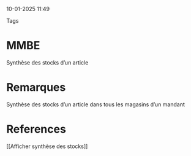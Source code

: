 10-01-2025 11:49

Tags 

# MMBE

Synthèse des stocks d’un article
# Remarques

Synthèse des stocks d’un article dans tous les magasins d’un mandant
# References
[[‌‌Afficher synthèse des stocks]]